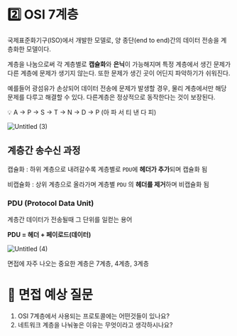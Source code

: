 # 2️⃣ OSI 7계층

국제표준화기구(ISO)에서 개발한 모델로, 양 종단(end to end)간의 데이터 전송을 계층화한 모델이다.

계층을 나눔으로써 각 계층별로 **캡슐화**와 **은닉**이 가능해지며 특정 계층에서 생긴 문제가 다른 계층에 문제가 생기지 않는다. 또한 문제가 생긴 곳이 어딘지 파악하기가 쉬워진다.

예를들어 광섬유가 손상되어 데이터 전송에 문제가 발생할 경우, 물리 계층에서만 해당 문제를 다루고 해결할 수 있다. 다른계층은 정상적으로 동작한다는 것이 보장된다.

<aside>
💡 A → P → S → T → N → D → P (아 파 서 티 낸 다 피)

</aside>

![Untitled (3)](https://github.com/KangHayeonn/together-party-tonight-server/assets/73164845/c7f6acb9-ccbf-4259-9a32-2a53799604a8)

## 계층간 송수신 과정

캡슐화 : 하위 계층으로 내려갈수록 계층별로 `PDU`에 **헤더가 추가**되며 캡슐화 됨

비캡슐화 : 상위 계층으로 올라가며 계층별 `PDU` 의 **헤더를 제거**하며 비캡슐화 됨

### PDU (Protocol Data Unit)

계층간 데이터가 전송될때 그 단위를 일컫는 용어

**PDU = 헤더 + 페이로드(데이터)**

![Untitled (4)](https://github.com/KangHayeonn/together-party-tonight-server/assets/73164845/f34f25f1-b1ca-47aa-aea4-f144cd0b1df4)

면접에 자주 나오는 중요한 계층은 7계층, 4계층, 3계층

# 🫣 면접 예상 질문
1. OSI 7계층에서 사용되는 프로토콜에는 어떤것들이 있나요?
2. 네트워크 계층을 나눠놓은 이유는 무엇이라고 생각하시나요?